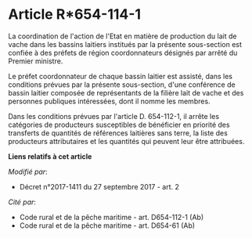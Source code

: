 # Article R*654-114-1

La coordination de l'action de l'Etat en matière de production du lait de vache dans les bassins laitiers institués par la
présente sous-section est confiée à des préfets de région coordonnateurs désignés par arrêté du Premier ministre.

Le préfet coordonnateur de chaque bassin laitier est assisté, dans les conditions prévues par la présente sous-section, d'une
conférence de bassin laitier composée de représentants de la filière lait de vache et des personnes publiques intéressées,
dont il nomme les membres.

Dans les conditions prévues par l'article D. 654-112-1, il arrête les catégories de producteurs susceptibles de bénéficier en
priorité des transferts de quantités de références laitières sans terre, la liste des producteurs attributaires et les
quantités qui peuvent leur être attribuées.

**Liens relatifs à cet article**

_Modifié par_:

  - Décret n°2017-1411 du 27 septembre 2017 - art. 2

_Cité par_:

  - Code rural et de la pêche maritime - art. D654-112-1 (Ab)
  - Code rural et de la pêche maritime - art. D654-61 (Ab)

